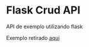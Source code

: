 # Flask Crud API

API de exemplo utilizando flask

Exemplo retirado [aqui](https://medium.com/python-pandemonium/build-simple-restful-api-with-python-and-flask-part-2-724ebf04d12)